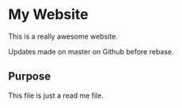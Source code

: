 # My Website

This is a really awesome website.

Updates made on master on Github before rebase. 

## Purpose

This file is just a read me file. 
